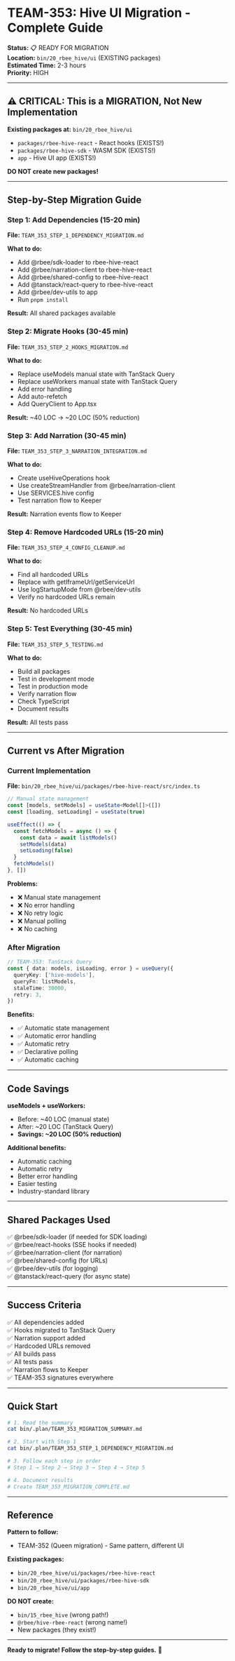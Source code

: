 # TEAM-353: Hive UI Migration - Complete Guide

**Status:** 📋 READY FOR MIGRATION  
**Location:** `bin/20_rbee_hive/ui` (EXISTING packages)  
**Estimated Time:** 2-3 hours  
**Priority:** HIGH

---

## ⚠️ CRITICAL: This is a MIGRATION, Not New Implementation

**Existing packages at:** `bin/20_rbee_hive/ui`
- `packages/rbee-hive-react` - React hooks (EXISTS!)
- `packages/rbee-hive-sdk` - WASM SDK (EXISTS!)
- `app` - Hive UI app (EXISTS!)

**DO NOT create new packages!**

---

## Step-by-Step Migration Guide

### Step 1: Add Dependencies (15-20 min)
**File:** `TEAM_353_STEP_1_DEPENDENCY_MIGRATION.md`

**What to do:**
- Add @rbee/sdk-loader to rbee-hive-react
- Add @rbee/narration-client to rbee-hive-react
- Add @rbee/shared-config to rbee-hive-react
- Add @tanstack/react-query to rbee-hive-react
- Add @rbee/dev-utils to app
- Run `pnpm install`

**Result:** All shared packages available

### Step 2: Migrate Hooks (30-45 min)
**File:** `TEAM_353_STEP_2_HOOKS_MIGRATION.md`

**What to do:**
- Replace useModels manual state with TanStack Query
- Replace useWorkers manual state with TanStack Query
- Add error handling
- Add auto-refetch
- Add QueryClient to App.tsx

**Result:** ~40 LOC → ~20 LOC (50% reduction)

### Step 3: Add Narration (30-45 min)
**File:** `TEAM_353_STEP_3_NARRATION_INTEGRATION.md`

**What to do:**
- Create useHiveOperations hook
- Use createStreamHandler from @rbee/narration-client
- Use SERVICES.hive config
- Test narration flow to Keeper

**Result:** Narration events flow to Keeper

### Step 4: Remove Hardcoded URLs (15-20 min)
**File:** `TEAM_353_STEP_4_CONFIG_CLEANUP.md`

**What to do:**
- Find all hardcoded URLs
- Replace with getIframeUrl/getServiceUrl
- Use logStartupMode from @rbee/dev-utils
- Verify no hardcoded URLs remain

**Result:** No hardcoded URLs

### Step 5: Test Everything (30-45 min)
**File:** `TEAM_353_STEP_5_TESTING.md`

**What to do:**
- Build all packages
- Test in development mode
- Test in production mode
- Verify narration flow
- Check TypeScript
- Document results

**Result:** All tests pass

---

## Current vs After Migration

### Current Implementation

**File:** `bin/20_rbee_hive/ui/packages/rbee-hive-react/src/index.ts`

```typescript
// Manual state management
const [models, setModels] = useState<Model[]>([])
const [loading, setLoading] = useState(true)

useEffect(() => {
  const fetchModels = async () => {
    const data = await listModels()
    setModels(data)
    setLoading(false)
  }
  fetchModels()
}, [])
```

**Problems:**
- ❌ Manual state management
- ❌ No error handling
- ❌ No retry logic
- ❌ Manual polling
- ❌ No caching

### After Migration

```typescript
// TEAM-353: TanStack Query
const { data: models, isLoading, error } = useQuery({
  queryKey: ['hive-models'],
  queryFn: listModels,
  staleTime: 30000,
  retry: 3,
})
```

**Benefits:**
- ✅ Automatic state management
- ✅ Automatic error handling
- ✅ Automatic retry
- ✅ Declarative polling
- ✅ Automatic caching

---

## Code Savings

**useModels + useWorkers:**
- Before: ~40 LOC (manual state)
- After: ~20 LOC (TanStack Query)
- **Savings: ~20 LOC (50% reduction)**

**Additional benefits:**
- Automatic caching
- Automatic retry
- Better error handling
- Easier testing
- Industry-standard library

---

## Shared Packages Used

✅ @rbee/sdk-loader (if needed for SDK loading)  
✅ @rbee/react-hooks (SSE hooks if needed)  
✅ @rbee/narration-client (for narration)  
✅ @rbee/shared-config (for URLs)  
✅ @rbee/dev-utils (for logging)  
✅ @tanstack/react-query (for async state)

---

## Success Criteria

✅ All dependencies added  
✅ Hooks migrated to TanStack Query  
✅ Narration support added  
✅ Hardcoded URLs removed  
✅ All builds pass  
✅ All tests pass  
✅ Narration flows to Keeper  
✅ TEAM-353 signatures everywhere

---

## Quick Start

```bash
# 1. Read the summary
cat bin/.plan/TEAM_353_MIGRATION_SUMMARY.md

# 2. Start with Step 1
cat bin/.plan/TEAM_353_STEP_1_DEPENDENCY_MIGRATION.md

# 3. Follow each step in order
# Step 1 → Step 2 → Step 3 → Step 4 → Step 5

# 4. Document results
# Create TEAM_353_MIGRATION_COMPLETE.md
```

---

## Reference

**Pattern to follow:**
- TEAM-352 (Queen migration) - Same pattern, different UI

**Existing packages:**
- `bin/20_rbee_hive/ui/packages/rbee-hive-react`
- `bin/20_rbee_hive/ui/packages/rbee-hive-sdk`
- `bin/20_rbee_hive/ui/app`

**DO NOT create:**
- `bin/15_rbee_hive` (wrong path!)
- `@rbee/hive-rbee-react` (wrong name!)
- New packages (they exist!)

---

**Ready to migrate! Follow the step-by-step guides.** 🚀
